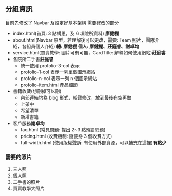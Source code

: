 ## 分組資訊

目前先修改了 Navbar 及設定好基本架構
需要修改的部分

- index.html(首頁: 3 點構思，及 6 項院所資料) **廖健棚**
- about.html(Navbar 原型，若理解後可以更改，需要: Team 照片，團隊介紹，各組員個人介紹) **總: 廖健棚 個人: 廖健棚、莊庭睿、謝卓均**
- service.html(買賣教學: 圖片可有可無，CardTitle: 解釋如何使用網站)**莊庭睿**
- 各院所二手書**莊庭睿**
  - 統一使用 profolio-3-col 表示
  - profolio-1-col 表示一列單個圖示網站
  - profolio-n-col 表示一列 n 個圖示網站
  - profolio-item.html 產品細節
- 書籍收藏(想刪掉可以刪)
  - 內部連結均為 blog 形式，較難修改，放到最後有空再做
  - 上架中
  - 希望清單
  - 新增書籍
- 客戶服務**謝卓均**
  - faq.html (常見問題: 提出 2~3 點預設問題)
  - pricing.html (收費機制: 隨便掰 3 個收費方式)
  - full-width.html (使用版權聲訴: 有使用外部資源，可以補充在這裡)**有點少**

### 需要的照片

1. 三人照
2. 個人照
3. 二手書的照片
4. 買賣教學大照片
